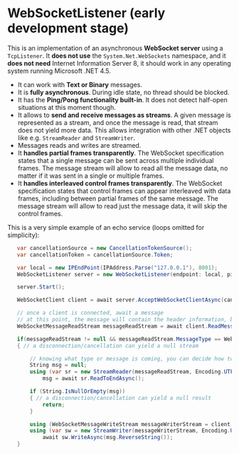 WebSocketListener (early development stage)
=================

This is an implementation of an asynchronous **WebSocket server** using a `TcpListener`. It **does not use** the `System.Net.WebSockets` namespace, and it **does not need** Internet Information Server 8, it should work in any operating system running Microsoft .NET 4.5.

 * It can work with **Text or Binary** messages.
 * It is **fully asynchronous**. During idle state, no thread should be blocked.
 * It has the **Ping/Pong functionality built-in**. It does not detect half-open situations at this moment though.
 * It allows to **send and receive messages as streams**. A given message is represented as a stream, and once the message is read, that stream does not yield more data. This allows integration with other .NET objects like e.g. `StreamReader` and `StreamWriter`.
 * Messages reads and writes are streamed.
 * It **handles partial frames transparently**. The WebSocket specification states that a single message can be sent across multiple individual frames. The message stream will allow to read all the message data, no matter if it was sent in a single or multiple frames.
 * It **handles interleaved control frames transparently**. The WebSocket specification states that control frames can appear interleaved with data frames, including between partial frames of the same message. The message stream will allow to read just the message data, it will skip the control frames.

This is a very simple example of an echo service (loops omitted for simplicity):

```cs
   var cancellationSource = new CancellationTokenSource();
   var cancellationToken = cancellationSource.Token;

   var local = new IPEndPoint(IPAddress.Parse("127.0.0.1"), 8001);
   WebSocketListener server = new WebSocketListener(endpoint: local, pingInterval: TimeSpan.FromSeconds(2));

   server.Start();

   WebSocketClient client = await server.AcceptWebSocketClientAsync(cancellationToken);

   // once a client is connected, await a message
   // at this point, the message will contain the header information, but not the content
   WebSocketMessageReadStream messageReadStream = await client.ReadMessageAsync(cancellationToken);

   if(messageReadStream != null && messageReadStream.MessageType == WebSocketMessageType.Text)
   { // a disconnection/cancellation can yield a null stream

       // knowing what type or message is coming, you can decide how to read it
       String msg = null;
       using (var sr = new StreamReader(messageReadStream, Encoding.UTF8)) // WebSockets uses UTF8 for text
           msg = await sr.ReadToEndAsync();

       if (String.IsNullOrEmpty(msg))
       { // a disconnection/cancellation can yield a null result 
           return;
       }

       using (WebSocketMessageWriteStream messageWriterStream = client.CreateMessageWriter(WebSocketMessageType.Text))
       using (var sw = new StreamWriter(messageWriterStream, Encoding.UTF8))
           await sw.WriteAsync(msg.ReverseString());
   }

```

